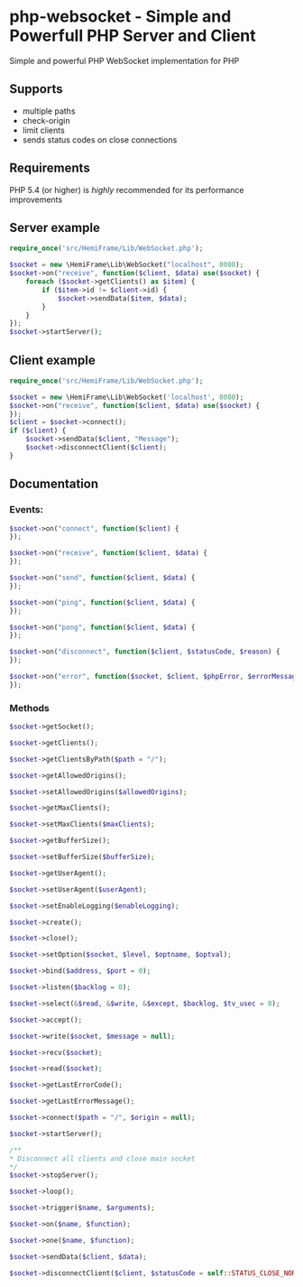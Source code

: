 # php-websocket - Simple and Powerfull PHP Server and Client
Simple and powerful PHP WebSocket implementation for PHP

## Supports
- multiple paths
- check-origin
- limit clients
- sends status codes on close connections

## Requirements
PHP 5.4 (or higher) is *highly* recommended for its performance improvements

## Server example

```php
require_once('src/HemiFrame/Lib/WebSocket.php');

$socket = new \HemiFrame\Lib\WebSocket("localhost", 8080);
$socket->on("receive", function($client, $data) use($socket) {
	foreach ($socket->getClients() as $item) {
		if ($item->id != $client->id) {
			$socket->sendData($item, $data);
		}
	}
});
$socket->startServer();
```

## Client example

```php
require_once('src/HemiFrame/Lib/WebSocket.php');

$socket = new \HemiFrame\Lib\WebSocket('localhost', 8080);
$socket->on("receive", function($client, $data) use($socket) {
});
$client = $socket->connect();
if ($client) {
	$socket->sendData($client, "Message");
	$socket->disconnectClient($client);
}
```

## Documentation

### Events:

```php
$socket->on("connect", function($client) {
});

$socket->on("receive", function($client, $data) {
});

$socket->on("send", function($client, $data) {
});

$socket->on("ping", function($client, $data) {
});

$socket->on("pong", function($client, $data) {
});

$socket->on("disconnect", function($client, $statusCode, $reason) {
});

$socket->on("error", function($socket, $client, $phpError, $errorMessage, $errorCode) {
});
```

### Methods
```php
$socket->getSocket();

$socket->getClients();

$socket->getClientsByPath($path = "/");

$socket->getAllowedOrigins();

$socket->setAllowedOrigins($allowedOrigins);

$socket->getMaxClients();

$socket->setMaxClients($maxClients);

$socket->getBufferSize();

$socket->setBufferSize($bufferSize);

$socket->getUserAgent();

$socket->setUserAgent($userAgent);

$socket->setEnableLogging($enableLogging);

$socket->create();

$socket->close();

$socket->setOption($socket, $level, $optname, $optval);

$socket->bind($address, $port = 0);

$socket->listen($backlog = 0);

$socket->select(&$read, &$write, &$except, $backlog, $tv_usec = 0);

$socket->accept();

$socket->write($socket, $message = null);

$socket->recv($socket);

$socket->read($socket);

$socket->getLastErrorCode();

$socket->getLastErrorMessage();

$socket->connect($path = "/", $origin = null);

$socket->startServer();

/**
* Disconnect all clients and close main socket
*/
$socket->stopServer();

$socket->loop();

$socket->trigger($name, $arguments);

$socket->on($name, $function);

$socket->one($name, $function);

$socket->sendData($client, $data);

$socket->disconnectClient($client, $statusCode = self::STATUS_CLOSE_NORMAL, $reason = null);
```